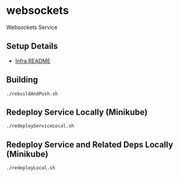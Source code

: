 # websockets

Websockets Service

## Setup Details

* [Infra README](https://github.com/baat-org/infra/blob/master/README.md)

## Building

```
./rebuildAndPush.sh
```

## Redeploy Service Locally (Minikube)

```
./redeployServiceLocal.sh
```

## Redeploy Service and Related Deps Locally (Minikube)

```
./redeployLocal.sh
```
